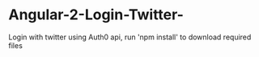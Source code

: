 # Angular-2-Login-Twitter-
Login with twitter using Auth0 api, run 'npm install' to download required files
